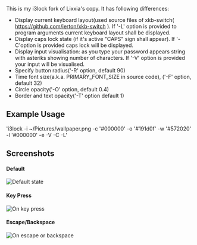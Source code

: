 This is my i3lock fork of Lixxia's copy.
It has following differences:
- Display current keyboard layout(used source files of xkb-switch( https://github.com/ierton/xkb-switch ). If '-L' option is provided to program arguments current keyboard layout shall be displayed.
- Display caps lock state (if it's active "CAPS" sign shall appear). If '-C'option is provided caps lock will be displayed.
- Display input visualisation: as you type your password appears string with asteriks showing number of characters. If '-V' option is provided your input will be visualised.
- Specify button radius('-R' option, default 90)
- Time font size(a.k.a. PRIMARY_FONT_SIZE in source code), ('-F' option, default 32)
- Circle opacity('-O' option, default 0.4)
- Border and text opacity('-T' option default 1)
## Example Usage
'i3lock -i ~/Pictures/wallpaper.png -c '#000000' -o '#191d0f' -w '#572020' -l '#000000' -e -V -C -L'
## Screenshots
#### Default
![Default state](/screenshots/lockscreen.png?raw=true "")
#### Key Press
![On key press](/screenshots/lockscreenkeypress.png?raw=true "")
#### Escape/Backspace
![On escape or backspace](/screenshots/lockscreenesc.png?raw=true "")
